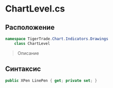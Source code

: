 
# ChartLevel.cs
## Расположение
```csharp
namespace TigerTrade.Chart.Indicators.Drawings  
    class ChartLevel
```

> Описание

## Синтаксис
```csharp
public XPen LinePen { get; private set; }
```
